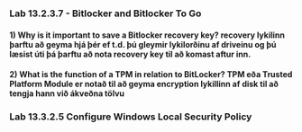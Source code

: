 ### Lab 13.2.3.7 - Bitlocker and Bitlocker To Go
#### 1) Why is it important to save a Bitlocker recovery key? recovery lykilinn þarftu að geyma hjá þér ef t.d. þú gleymir lykilorðinu af driveinu og þú læsist úti þá þarftu að nota recovery key til að komast aftur inn.
#### 2) What is the function of a TPM in relation to BitLocker? TPM eða Trusted Platform Module er notað til að geyma encryption lykillinn af disk til að tengja hann við ákveðna tölvu
### Lab 13.3.2.5 Configure Windows Local Security Policy